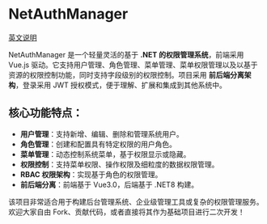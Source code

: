 # NetAuthManager  

[英文说明](README.EN.md)

NetAuthManager 是一个轻量灵活的基于 **.NET 的权限管理系统**，前端采用 Vue.js 驱动。它支持用户管理、角色管理、菜单管理、菜单权限管理以及以基于资源的权限控制功能，同时支持字段级别的权限控制。项目采用 **前后端分离架构**，登录采用 JWT 授权模式，便于理解、扩展和集成到其他系统中。

## 核心功能特点：  
- **用户管理**：支持新增、编辑、删除和管理系统用户。  
- **角色管理**：创建和配置具有特定权限的用户角色。  
- **菜单管理**：动态控制系统菜单，基于权限显示或隐藏。  
- **权限控制**：支持菜单权限、操作权限及细粒度的数据权限管理。  
- **RBAC 权限架构**：实现基于角色的权限管理。  
- **前后端分离**：前端基于 Vue3.0，后端基于 .NET8 构建。  

该项目非常适合用于构建后台管理系统、企业级管理工具或复杂的权限管理服务。欢迎大家自由 Fork、贡献代码，或者直接将其作为基础项目进行二次开发！